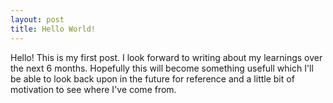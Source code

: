 ```yaml
---
layout: post
title: Hello World!
---
```



Hello! This is my first post. I look forward to writing about my learnings over the next 6 months. Hopefully this will become something usefull which I'll be able to look back upon in the future for reference and a little bit of motivation to see where I've come from. 


